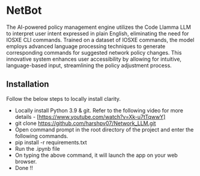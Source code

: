 

# NetBot

The AI-powered policy management engine utilizes the Code Llamma LLM to interpret user intent expressed in plain English, eliminating the need for IOSXE CLI commands. Trained on a dataset of IOSXE commands, the
model employs advanced language processing techniques to generate corresponding commands for suggested network policy changes. This innovative system enhances user accessibility by allowing for intuitive, language-based input, streamlining the policy adjustment process.


## Installation

Follow the below steps to locally install clarity. 
- Locally install Python 3.9 & git. Refer to the following video for more details - [https://www.youtube.com/watch?v=Xk-u7tTqwwY]
- git clone https://github.com/harshpv07/Network_LLM.git
- Open command prompt in the root directory of the project and enter the following commands.
- pip install -r requirements.txt
- Run the .ipynb file
- On typing the above command, it will launch the app on your web browser.
- Done !! 
